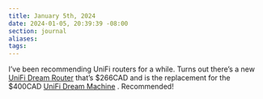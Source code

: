 ```yaml
---
title: January 5th, 2024
date: 2024-01-05, 20:39:39 -08:00
section: journal
aliases: 
tags:
---
```

I’ve been recommending UniFi routers for a while. Turns out there’s a new [UniFi Dream Router](https://ca.store.ui.com/ca/en/products/udr) that’s $266CAD and is the replacement for the $400CAD [UniFi Dream Machine](https://ca.store.ui.com/ca/en/products/udm) . Recommended!